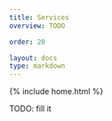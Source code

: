 ```yaml
---
title: Services
overview: TODO

order: 20

layout: docs
type: markdown
---
```

{% include home.html %}

TODO: fill it
